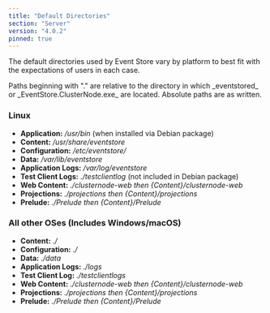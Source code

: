```yaml
---
title: "Default Directories"
section: "Server"
version: "4.0.2"
pinned: true
---
```


The default directories used by Event Store vary by platform to best fit with the expectations of users in each case.

<span class="note--warning">
Paths beginning with "." are relative to the directory in which _eventstored_ or _EventStore.ClusterNode.exe_ are located. Absolute paths are as written.


### Linux

-   **Application:** _/usr/bin_ (when installed via Debian package)
-   **Content:** _/usr/share/eventstore_
-   **Configuration:** _/etc/eventstore/_
-   **Data:** _/var/lib/eventstore_
-   **Application Logs:** _/var/log/eventstore_
-   **Test Client Logs:** _./testclientlog_ (not included in Debian package)
-   **Web Content:** _./clusternode-web_ _then_ _{Content}/clusternode-web_
-   **Projections:** _./projections_ _then_ _{Content}/projections_
-   **Prelude:** _./Prelude_ _then_ _{Content}/Prelude_

### All other OSes (Includes Windows/macOS)

-   **Content:** _./_
-   **Configuration:** _./_
-   **Data:** _./data_
-   **Application Logs:** _./logs_
-   **Test Client Log:** _./testclientlogs_
-   **Web Content:** _./clusternode-web_ _then_ _{Content}/clusternode-web_
-   **Projections:** _./projections_ _then_ _{Content}/projections_
-   **Prelude:** _./Prelude_ _then_ _{Content}/Prelude_
